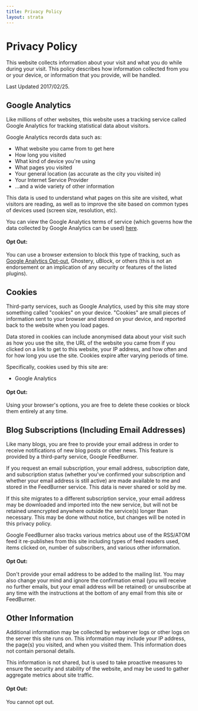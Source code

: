 ```yaml
---
title: Privacy Policy
layout: strata
---
```


# Privacy Policy

This website collects information about your visit and what you do while during your visit. This policy describes how information collected from you or your device, or information that you provide, will be handled.

Last Updated 2017/02/25.

## Google Analytics

Like millions of other websites, this website uses a tracking service called Google Analytics for tracking statistical data about visitors.

Google Analytics records data such as:
* What website you came from to get here
* How long you visited
* What kind of device you're using
* What pages you visited
* Your general location (as accurate as the city you visited in)
* Your Internet Service Provider
* ...and a wide variety of other information

This data is used to understand what pages on this site are visited, what visitors are reading, as well as to improve the site based on common types of devices used (screen size, resolution, etc).

You can view the Google Analytics terms of service (which governs how the data collected by Google Analytics can be used) [here](https://www.google.com/analytics/terms/us.html).

#### Opt Out:
You can use a browser extension to block this type of tracking, such as [Google Analytics Opt-out](https://tools.google.com/dlpage/gaoptout?hl=en), Ghostery, uBlock, or others (this is not an endorsement or an implication of any security or features of the listed plugins).

## Cookies

Third-party services, such as Google Analytics, used by this site may store something called "cookies" on your device. "Cookies" are small pieces of information sent to your browser and stored on your device, and reported back to the website when you load pages.

Data stored in cookies can include anonymised data about your visit such as how you use the site, the URL of the website you came from if you clicked on a link to get to this website, your IP address, and how often and for how long you use the site. Cookies expire after varying periods of time.

Specifically, cookies used by this site are:
* Google Analytics

#### Opt Out:
Using your browser's options, you are free to delete these cookies or block them entirely at any time. 


## Blog Subscriptions (Including Email Addresses)

Like many blogs, you are free to provide your email address in order to receive notifications of new blog posts or other news. This feature is provided by a third-party service, Google FeedBurner.

If you request an email subscription, your email address, subscription date, and subscription status (whether you've confirmed your subscription and whether your email address is still active) are made available to me and stored in the FeedBurner service. This data is never shared or sold by me.

If this site migrates to a different subscription service, your email address may be downloaded and imported into the new service, but will not be retained unencrypted anywhere outside the service(s) longer than necessary. This may be done without notice, but changes will be noted in this privacy policy.

Google FeedBurner also tracks various metrics about use of the RSS/ATOM feed it re-publishes from this site including types of feed readers used, items clicked on, number of subscribers, and various other information.

#### Opt Out:
Don't provide your email address to be added to the mailing list. You may also change your mind and ignore the confirmation email (you will receive no further emails, but your email address will be retained) or unsubscribe at any time with the instructions at the bottom of any email from this site or FeedBurner.

## Other Information

Additional information may be collected by webserver logs or other logs on the server this site runs on. This information may include your IP address, the page(s) you visited, and when you visited them. This information does not contain personal details.

This information is not shared, but is used to take proactive measures to ensure the security and stability of the website, and may be used to gather aggregate metrics about site traffic.

#### Opt Out:
You cannot opt out.